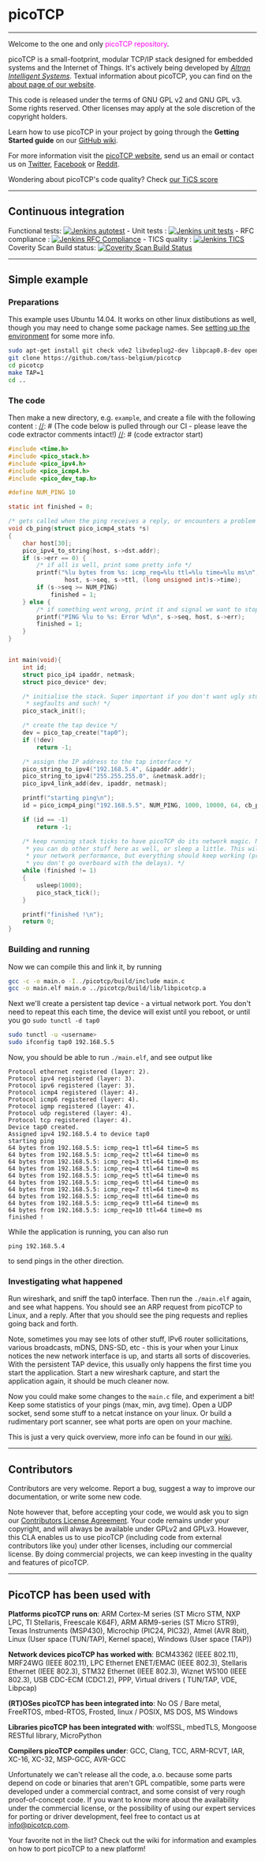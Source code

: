 # picoTCP

---------------

Welcome to the one and only <font color=ff00f0>picoTCP repository</font>. 

picoTCP is a small-footprint, modular TCP/IP stack designed for embedded systems and the Internet of Things. It's actively being developed by *[Altran Intelligent Systems](http://intelligent-systems.altran.com/)*. Textual information about picoTCP, you can find on the [about page of our website](http://picotcp.com/about).

This code is released under the terms of GNU GPL v2 and GNU GPL v3. Some rights reserved.
Other licenses may apply at the sole discretion of the copyright holders.

Learn how to use picoTCP in your project by going through the **Getting Started guide** on our [GitHub wiki](https://github.com/tass-belgium/picotcp/wiki).

For more information visit the [picoTCP website](http://www.picotcp.com), send us an email or contact us on [Twitter](https://twitter.com/picotcp), [Facebook](https://www.facebook.com/picoTCP) or [Reddit](http://www.reddit.com/r/picotcp/).

Wondering about picoTCP's code quality? Check [our TiCS score](http://tics.picotcp.com:42506/tiobeweb/TICS/TqiDashboard.html#axes=Project%28%29&metric=tqi&sel=Project%28PicoTCP_rel%29)


---------------

## Continuous integration

Functional tests: 
[![Jenkins autotest](http://jenkins.picotcp.com:8080/buildStatus/icon?job=picoTCP_Rel/PicoTCP_rel_autotest)](http://jenkins.picotcp.com:8080/job/picoTCP_Rel/job/PicoTCP_rel_autotest) -
Unit tests      : 
[![Jenkins unit tests](http://jenkins.picotcp.com:8080/buildStatus/icon?job=picoTCP_Rel/PicoTCP_rel_unit_tests)](http://jenkins.picotcp.com:8080/job/picoTCP_Rel/job/PicoTCP_rel_unit_tests) -
RFC compliance  :
[![Jenkins RFC Compliance](http://jenkins.picotcp.com:8080/buildStatus/icon?job=picoTCP_Rel/PicoTCP_rel_RF_mbed)](http://jenkins.picotcp.com:8080/job/picoTCP_Rel/job/PicoTCP_rel_RF_mbed) -
TICS quality    :
[![Jenkins TICS](http://jenkins.picotcp.com:8080/buildStatus/icon?job=picoTCP_Rel/PicoTCP_rel_TICS)](http://jenkins.picotcp.com:8080/job/picoTCP_Rel/job/PicoTCP_rel_TICS/)
Coverity Scan Build status:
[![Coverity Scan Build Status](https://scan.coverity.com/projects/7944/badge.svg)](https://scan.coverity.com/projects/7944)

---------------

## Simple example

### Preparations
This example uses Ubuntu 14.04. It works on other linux distibutions as well, though you may need to change some package names. See [setting up the environment](https://github.com/tass-belgium/picotcp/wiki/Setting-up-the-environment#prerequisite-packages) for some more info.

```bash
sudo apt-get install git check vde2 libvdeplug2-dev libpcap0.8-dev openvpn wireshark
git clone https://github.com/tass-belgium/picotcp
cd picotcp
make TAP=1
cd ..
```

### The code

Then make a new directory, e.g. `example`, and create a file with the following content : 
[//]: # (The code below is pulled through our CI - please leave the code extractor comments intact!)
[//]: # (code extractor start)
```C
#include <time.h>
#include <pico_stack.h>
#include <pico_ipv4.h>
#include <pico_icmp4.h>
#include <pico_dev_tap.h>

#define NUM_PING 10

static int finished = 0;

/* gets called when the ping receives a reply, or encounters a problem */
void cb_ping(struct pico_icmp4_stats *s)
{
    char host[30];
    pico_ipv4_to_string(host, s->dst.addr);
    if (s->err == 0) {
        /* if all is well, print some pretty info */
        printf("%lu bytes from %s: icmp_req=%lu ttl=%lu time=%lu ms\n", s->size,
                host, s->seq, s->ttl, (long unsigned int)s->time);
        if (s->seq >= NUM_PING)
            finished = 1;
    } else {
        /* if something went wrong, print it and signal we want to stop */
        printf("PING %lu to %s: Error %d\n", s->seq, host, s->err);
        finished = 1;
    }
}


int main(void){
    int id;
    struct pico_ip4 ipaddr, netmask;
    struct pico_device* dev;

    /* initialise the stack. Super important if you don't want ugly stuff like
     * segfaults and such! */
    pico_stack_init();

    /* create the tap device */
    dev = pico_tap_create("tap0");
    if (!dev)
        return -1;

    /* assign the IP address to the tap interface */
    pico_string_to_ipv4("192.168.5.4", &ipaddr.addr);
    pico_string_to_ipv4("255.255.255.0", &netmask.addr);
    pico_ipv4_link_add(dev, ipaddr, netmask);

    printf("starting ping\n");
    id = pico_icmp4_ping("192.168.5.5", NUM_PING, 1000, 10000, 64, cb_ping);

    if (id == -1)
        return -1;

    /* keep running stack ticks to have picoTCP do its network magic. Note that
     * you can do other stuff here as well, or sleep a little. This will impact
     * your network performance, but everything should keep working (provided
     * you don't go overboard with the delays). */
    while (finished != 1)
    {
        usleep(1000);
        pico_stack_tick();
    }

    printf("finished !\n");
    return 0;
}

```

[//]: # (code extractor stop)

### Building and running

Now we can compile this and link it, by running 
```bash
gcc -c -o main.o -I../picotcp/build/include main.c
gcc -o main.elf main.o ../picotcp/build/lib/libpicotcp.a
```

Next we'll create a persistent tap device - a virtual network port. You don't need to repeat this each time, the device will exist until you reboot, or until you go `sudo tunctl -d tap0`
```bash
sudo tunctl -u <username>
sudo ifconfig tap0 192.168.5.5
```

Now, you should be able to run `./main.elf`, and see output like 
```
Protocol ethernet registered (layer: 2).
Protocol ipv4 registered (layer: 3).
Protocol ipv6 registered (layer: 3).
Protocol icmp4 registered (layer: 4).
Protocol icmp6 registered (layer: 4).
Protocol igmp registered (layer: 4).
Protocol udp registered (layer: 4).
Protocol tcp registered (layer: 4).
Device tap0 created.
Assigned ipv4 192.168.5.4 to device tap0
starting ping
64 bytes from 192.168.5.5: icmp_req=1 ttl=64 time=5 ms
64 bytes from 192.168.5.5: icmp_req=2 ttl=64 time=0 ms
64 bytes from 192.168.5.5: icmp_req=3 ttl=64 time=0 ms
64 bytes from 192.168.5.5: icmp_req=4 ttl=64 time=0 ms
64 bytes from 192.168.5.5: icmp_req=5 ttl=64 time=0 ms
64 bytes from 192.168.5.5: icmp_req=6 ttl=64 time=0 ms
64 bytes from 192.168.5.5: icmp_req=7 ttl=64 time=0 ms
64 bytes from 192.168.5.5: icmp_req=8 ttl=64 time=0 ms
64 bytes from 192.168.5.5: icmp_req=9 ttl=64 time=0 ms
64 bytes from 192.168.5.5: icmp_req=10 ttl=64 time=0 ms
finished !
```

While the application is running, you can also run
```
ping 192.168.5.4
```
to send pings in the other direction.

### Investigating what happened

Run wireshark, and sniff the tap0 interface. Then run the `./main.elf` again, and see what happens. You should see an ARP request from picoTCP to Linux, and a reply. After that you should see the ping requests and replies going back and forth.

Note, sometimes you may see lots of other stuff, IPv6 router sollicitations, various broadcasts, mDNS, DNS-SD, etc - this is your when your Linux notices the new network interface is up, and starts all sorts of discoveries. With the persistent TAP device, this usually only happens the first time you start the application. Start a new wireshark capture, and start the application again, it should be much cleaner now.

Now you could make some changes to the `main.c` file, and experiment a bit! Keep some statistics of your pings (max, min, avg time). Open a UDP socket, send some stuff to a netcat instance on your linux. Or build a rudimentary port scanner, see what ports are open on your machine.


This is just a very quick overview, more info can be found in our [wiki](https://github.com/tass-belgium/picotcp/wiki).

---------------

## Contributors

Contributors are very welcome. Report a bug, suggest a way to improve our documentation, or write some new code.

Note however that, before accepting your code, we would ask you to sign our [Contributors License Agreement](https://docs.google.com/forms/d/1-z6lsT75l6ZIrgHGEWrWdHylJ6xxpjc7FwGfL2ilDFU/viewform). Your code remains under your copyright, and will always be available under GPLv2 and GPLv3. However, this CLA enables us to use picoTCP (including code from external contributors like you) under other licenses, including our commercial license. By doing commercial projects, we can keep investing in the quality and features of picoTCP.

---------------

## PicoTCP has been used with

**Platforms picoTCP runs on**:
ARM Cortex-M series (ST Micro STM, NXP LPC, TI Stellaris, Freescale K64F),
ARM ARM9-series (ST Micro STR9),
Texas Instruments (MSP430),
Microchip (PIC24, PIC32),
Atmel (AVR 8bit),
Linux (User space (TUN/TAP), Kernel space),
Windows (User space (TAP))

**Network devices picoTCP has worked with**:
BCM43362 (IEEE 802.11), MRF24WG (IEEE 802.11), LPC Ethernet ENET/EMAC (IEEE 802.3), Stellaris Ethernet (IEEE 802.3), STM32 Ethernet (IEEE 802.3), Wiznet W5100 (IEEE 802.3), USB CDC-ECM (CDC1.2), PPP, Virtual drivers ( TUN/TAP, VDE, Libpcap)

**(RT)OSes picoTCP has been integrated into**:
No OS / Bare metal, FreeRTOS, mbed-RTOS, Frosted, linux / POSIX, MS DOS, MS Windows

**Libraries picoTCP has been integrated with**:
wolfSSL, mbedTLS, Mongoose RESTful library, MicroPython

**Compilers picoTCP compiles under**:
GCC, Clang, TCC, ARM-RCVT, IAR, XC-16, XC-32, MSP-GCC, AVR-GCC

Unfortunately we can't release all the code, a.o. because some parts depend on code or binaries that aren't GPL compatible, some parts were developed under a commercial contract, and some consist of very rough proof-of-concept code.
If you want to know more about the availability under the commercial license, or the possibility of using our expert services for porting or driver development, feel free to contact us at info@picotcp.com.

Your favorite not in the list? Check out the wiki for information and examples on how to port picoTCP to a new platform!
